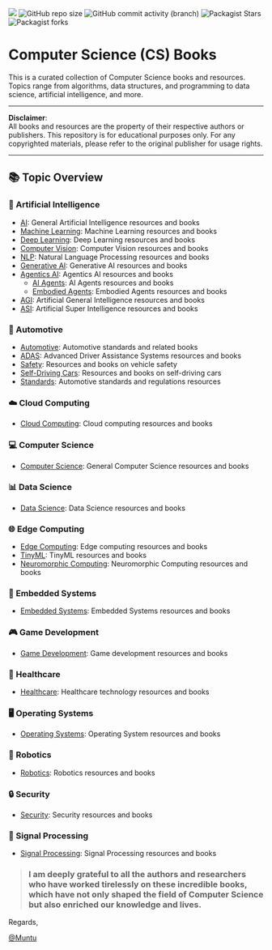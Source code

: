 [![](https://img.shields.io/badge/Contribute-Welcome-green)](#) ![GitHub repo size](https://img.shields.io/github/repo-size/afondiel/cs-books) ![GitHub commit activity (branch)](https://img.shields.io/github/commit-activity/t/afondiel/cs-books/main) ![Packagist Stars](https://img.shields.io/github/stars/afondiel/cs-books.svg) ![Packagist forks](https://img.shields.io/github/forks/afondiel/cs-books.svg) 

# Computer Science (CS) Books

This is a curated collection of Computer Science books and resources. Topics range from algorithms, data structures, and programming to data science, artificial intelligence, and more.

---

**Disclaimer**:  
All books and resources are the property of their respective authors or publishers. This repository is for educational purposes only. For any copyrighted materials, please refer to the original publisher for usage rights.

---

## 📚 Topic Overview

### 📖 Artificial Intelligence
- [AI](ai/): General Artificial Intelligence resources and books
- [Machine Learning](ai/machine-learning/): Machine Learning resources and books
- [Deep Learning](ai/deep-learning/): Deep Learning resources and books
- [Computer Vision](computer-vision/): Computer Vision resources and books
- [NLP](ai/nlp/): Natural Language Processing resources and books
- [Generative AI](ai/generative-ai/): Generative AI resources and books
- [Agentics AI](ai/agents/): Agentics AI resources and books
    - [AI Agents](ai/ai-agents/): AI Agents resources and books
    - [Embodied Agents](robotics/): Embodied Agents resources and books
- [AGI](ai/agi/): Artificial General Intelligence resources and books
- [ASI](ai/asi/): Artificial Super Intelligence resources and books

### 🚗 Automotive
- [Automotive](automotive/): Automotive standards and related books
- [ADAS](automotive/adas/): Advanced Driver Assistance Systems resources and books
- [Safety](automotive/safety/): Resources and books on vehicle safety
- [Self-Driving Cars](automotive/self-driving-cars/): Resources and books on self-driving cars
- [Standards](automotive/standards/): Automotive standards and regulations resources

### ☁️ Cloud Computing
- [Cloud Computing](cloud/): Cloud computing resources and books

### 💻 Computer Science
- [Computer Science](computer-science/): General Computer Science resources and books

### 📊 Data Science
- [Data Science](data-science/): Data Science resources and books

### 🌐 Edge Computing
- [Edge Computing](edge/): Edge computing resources and books
- [TinyML](edge/tinyML): TinyML resources and books
- [Neuromorphic Computing](edge/neuromorphic-computing): Neuromorphic Computing resources and books
### 🔧 Embedded Systems
- [Embedded Systems](embedded-systems/): Embedded Systems resources and books

### 🎮 Game Development
- [Game Development](game/): Game development resources and books

### 🏥 Healthcare
- [Healthcare](healthcare/): Healthcare technology resources and books

### 🖥️ Operating Systems
- [Operating Systems](operating-system/): Operating System resources and books

### 🤖 Robotics
- [Robotics](robotics/): Robotics resources and books

### 🔒 Security
- [Security](security/): Security resources and books

### 📡 Signal Processing
- [Signal Processing](signal-processing/): Signal Processing resources and books

>### I am deeply grateful to all the authors and researchers who have worked tirelessly on these incredible books, which have not only shaped the field of Computer Science but also enriched our knowledge and lives. 

Regards, 

[@Muntu](https://github.com/afondiel/)

